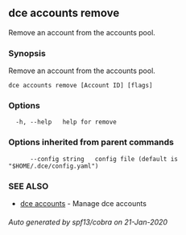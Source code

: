 ## dce accounts remove

Remove an account from the accounts pool.

### Synopsis

Remove an account from the accounts pool.

```
dce accounts remove [Account ID] [flags]
```

### Options

```
  -h, --help   help for remove
```

### Options inherited from parent commands

```
      --config string   config file (default is "$HOME/.dce/config.yaml")
```

### SEE ALSO

* [dce accounts](dce_accounts.md)	 - Manage dce accounts

###### Auto generated by spf13/cobra on 21-Jan-2020
